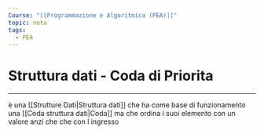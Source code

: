 ```yaml
---
Course: "[[Programmazione e Algoritmica (PEA)]]"
topic: nota
tags:
  - PEA
---
```

# Struttura dati - Coda di Priorita
---
è una [[Strutture Dati|Struttura dati]] che ha come base di funzionamento una [[Coda struttura dati|Coda]] ma che ordina i suoi elemento con un valore anzi che che con l ingresso